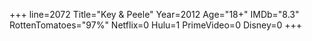 +++
line=2072
Title="Key & Peele"
Year=2012
Age="18+"
IMDb="8.3"
RottenTomatoes="97%"
Netflix=0
Hulu=1
PrimeVideo=0
Disney=0
+++

